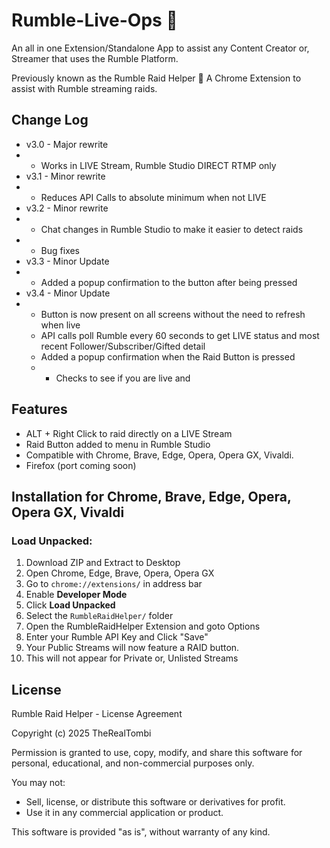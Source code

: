 # Rumble-Live-Ops  🚀
An all in one Extension/Standalone App to assist any Content Creator or, Streamer that uses the Rumble Platform.

Previously known as the Rumble Raid Helper 🚀 A Chrome Extension to assist with Rumble streaming raids.

## Change Log
- v3.0 - Major rewrite
- - Works in LIVE Stream, Rumble Studio DIRECT RTMP only 
- v3.1 - Minor rewrite
- - Reduces API Calls to absolute minimum when not LIVE
- v3.2 - Minor rewrite
- - Chat changes in Rumble Studio to make it easier to detect raids
- - Bug fixes
- v3.3 - Minor Update
- - Added a popup confirmation to the button after being pressed
- v3.4 - Minor Update
- - Button is now present on all screens without the need to refresh when live
  - API calls poll Rumble every 60 seconds to get LIVE status and most recent Follower/Subscriber/Gifted detail
  - Added a popup confirmation when the Raid Button is pressed
  - - Checks to see if you are live and

## Features
- ALT + Right Click to raid directly on a LIVE Stream
- Raid Button added to menu in Rumble Studio
- Compatible with Chrome, Brave, Edge, Opera, Opera GX, Vivaldi.  
- Firefox (port coming soon)

## Installation for Chrome, Brave, Edge, Opera, Opera GX, Vivaldi

### Load Unpacked:
1. Download ZIP and Extract to Desktop
2. Open Chrome, Edge, Brave, Opera, Opera GX
3. Go to `chrome://extensions/` in address bar
4. Enable **Developer Mode**
5. Click **Load Unpacked**
6. Select the `RumbleRaidHelper/` folder
7. Open the RumbleRaidHelper Extension and goto Options
8. Enter your Rumble API Key and Click "Save"
9. Your Public Streams will now feature a RAID button.
10. This will not appear for Private or, Unlisted Streams


## License
Rumble Raid Helper - License Agreement

Copyright (c) 2025 TheRealTombi

Permission is granted to use, copy, modify, and share this software
for personal, educational, and non-commercial purposes only.

You may not:
- Sell, license, or distribute this software or derivatives for profit.
- Use it in any commercial application or product.

This software is provided "as is", without warranty of any kind.
